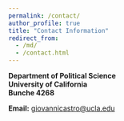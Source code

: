 ```yaml
---
permalink: /contact/
author_profile: true
title: "Contact Information"
redirect_from: 
  - /md/
  - /contact.html
---
```


**Department of Political Science**  
**University of California**  
**Bunche 4268**    

**Email:** giovannicastro@ucla.edu
